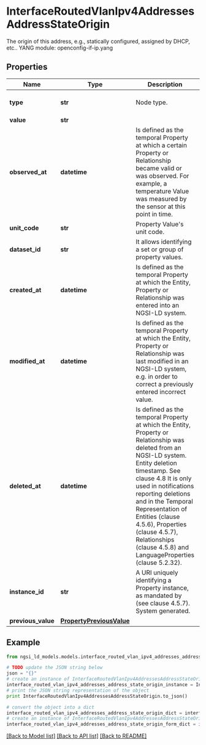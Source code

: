 # InterfaceRoutedVlanIpv4AddressesAddressStateOrigin

The origin of this address, e.g., statically configured, assigned by DHCP, etc..  YANG module: openconfig-if-ip.yang 

## Properties

Name | Type | Description | Notes
------------ | ------------- | ------------- | -------------
**type** | **str** | Node type.  | [optional] [default to 'Property']
**value** | **str** |  | 
**observed_at** | **datetime** | Is defined as the temporal Property at which a certain Property or Relationship became valid or was observed. For example, a temperature Value was measured by the sensor at this point in time.  | [optional] 
**unit_code** | **str** | Property Value&#39;s unit code.  | [optional] 
**dataset_id** | **str** | It allows identifying a set or group of property values.  | [optional] 
**created_at** | **datetime** | Is defined as the temporal Property at which the Entity, Property or Relationship was entered into an NGSI-LD system.  | [optional] [readonly] 
**modified_at** | **datetime** | Is defined as the temporal Property at which the Entity, Property or Relationship was last modified in an NGSI-LD system, e.g. in order to correct a previously entered incorrect value.  | [optional] [readonly] 
**deleted_at** | **datetime** | Is defined as the temporal Property at which the Entity, Property or Relationship was deleted from an NGSI-LD system.  Entity deletion timestamp. See clause 4.8 It is only used in notifications reporting deletions and in the Temporal Representation of Entities (clause 4.5.6), Properties (clause 4.5.7), Relationships (clause 4.5.8) and LanguageProperties (clause 5.2.32).  | [optional] [readonly] 
**instance_id** | **str** | A URI uniquely identifying a Property instance, as mandated by (see clause 4.5.7). System generated.  | [optional] [readonly] 
**previous_value** | [**PropertyPreviousValue**](PropertyPreviousValue.md) |  | [optional] 

## Example

```python
from ngsi_ld_models.models.interface_routed_vlan_ipv4_addresses_address_state_origin import InterfaceRoutedVlanIpv4AddressesAddressStateOrigin

# TODO update the JSON string below
json = "{}"
# create an instance of InterfaceRoutedVlanIpv4AddressesAddressStateOrigin from a JSON string
interface_routed_vlan_ipv4_addresses_address_state_origin_instance = InterfaceRoutedVlanIpv4AddressesAddressStateOrigin.from_json(json)
# print the JSON string representation of the object
print InterfaceRoutedVlanIpv4AddressesAddressStateOrigin.to_json()

# convert the object into a dict
interface_routed_vlan_ipv4_addresses_address_state_origin_dict = interface_routed_vlan_ipv4_addresses_address_state_origin_instance.to_dict()
# create an instance of InterfaceRoutedVlanIpv4AddressesAddressStateOrigin from a dict
interface_routed_vlan_ipv4_addresses_address_state_origin_form_dict = interface_routed_vlan_ipv4_addresses_address_state_origin.from_dict(interface_routed_vlan_ipv4_addresses_address_state_origin_dict)
```
[[Back to Model list]](../README.md#documentation-for-models) [[Back to API list]](../README.md#documentation-for-api-endpoints) [[Back to README]](../README.md)


